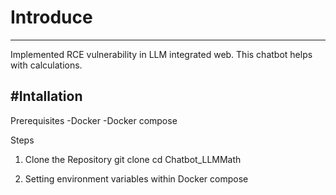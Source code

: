 # Introduce
---
Implemented RCE vulnerability in LLM integrated web. 
This chatbot helps with calculations.

#Intallation
---
Prerequisites
-Docker
-Docker compose

Steps
1. Clone the Repository
   git clone
   cd Chatbot_LLMMath
  
2. Setting environment variables within Docker compose

